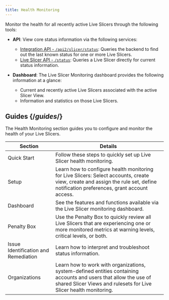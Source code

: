 ```yaml
---
title: Health Monitoring
---
```


Monitor the health for all recently active Live Slicers through the following tools:

- **API**: View core status information via the following services:

    - [Integration API - `/api2/slicer/status`](https://docs.edgecast.com/video/Content/Develop/Slicer.htm#/api2/sl): Queries the backend to find out the last known status for one or more Live Slicers.
    - [Live Slicer API - `/status`](https://docs.edgecast.com/video/Content/Develop/Live-Slicer-API.htm#status): Queries a Live Slicer directly for current status information.

- **Dashboard**: The Live Slicer Monitoring dashboard provides the following information at a glance:

    - Current and recently active Live Slicers associated with the active Slicer View.
    - Information and statistics on those Live Slicers.

## Guides  {/*guides*/}

The Health Monitoring section guides you to configure and monitor the health of your Live Slicers.

|Section|Details|
|---|---|
|Quick Start|Follow these steps to quickly set up Live Slicer health monitoring.|
|Setup|Learn how to configure health monitoring for Live Slicers: Select accounts, create view, create and assign the rule set, define notification preferences, grant account access.|
|Dashboard|See the features and functions available via the Live Slicer monitoring dashboard.|
|Penalty Box|Use the Penalty Box to quickly review all Live Slicers that are experiencing one or more monitored metrics at warning levels, critical levels, or both.|
|Issue Identification and Remediation|Learn how to interpret and troubleshoot status information.|
|Organizations|Learn how to work with organizations, system-defined entities containing accounts and users that allow the use of shared Slicer Views and rulesets for Live Slicer health monitoring.|
